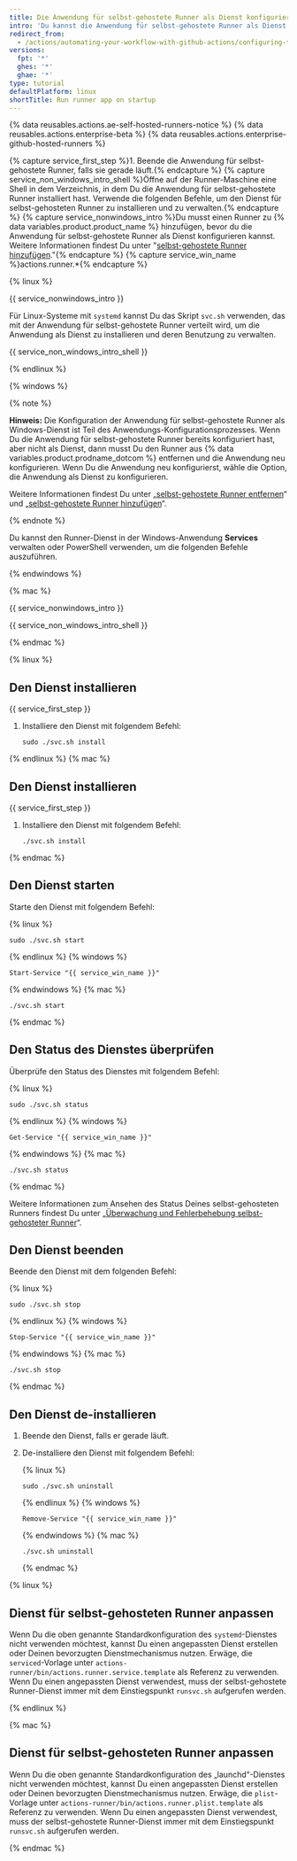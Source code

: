 ```yaml
---
title: Die Anwendung für selbst-gehostete Runner als Dienst konfigurieren
intro: 'Du kannst die Anwendung für selbst-gehostete Runner als Dienst konfigurieren, um die Runner-Anwendung automatisch zu starten, wenn der Rechner hochfährt.'
redirect_from:
  - /actions/automating-your-workflow-with-github-actions/configuring-the-self-hosted-runner-application-as-a-service
versions:
  fpt: '*'
  ghes: '*'
  ghae: '*'
type: tutorial
defaultPlatform: linux
shortTitle: Run runner app on startup
---
```


{% data reusables.actions.ae-self-hosted-runners-notice %}
{% data reusables.actions.enterprise-beta %}
{% data reusables.actions.enterprise-github-hosted-runners %}

{% capture service_first_step %}1. Beende die Anwendung für selbst-gehostete Runner, falls sie gerade läuft.{% endcapture %}
{% capture service_non_windows_intro_shell %}Öffne auf der Runner-Maschine eine Shell in dem Verzeichnis, in dem Du die Anwendung für selbst-gehostete Runner installiert hast. Verwende die folgenden Befehle, um den Dienst für selbst-gehosteten Runner zu installieren und zu verwalten.{% endcapture %}
{% capture service_nonwindows_intro %}Du musst einen Runner zu {% data variables.product.product_name %} hinzufügen, bevor du die Anwendung für selbst-gehostete Runner als Dienst konfigurieren kannst. Weitere Informationen findest Du unter "[selbst-gehostete Runner hinzufügen](/github/automating-your-workflow-with-github-actions/adding-self-hosted-runners)."{% endcapture %}
{% capture service_win_name %}actions.runner.*{% endcapture %}


{% linux %}

{{ service_nonwindows_intro }}

Für Linux-Systeme mit `systemd` kannst Du das Skript `svc.sh` verwenden, das mit der Anwendung für selbst-gehostete Runner verteilt wird, um die Anwendung als Dienst zu installieren und deren Benutzung zu verwalten.

{{ service_non_windows_intro_shell }}

{% endlinux %}

{% windows %}

{% note %}

**Hinweis:** Die Konfiguration der Anwendung für selbst-gehostete Runner als Windows-Dienst ist Teil des Anwendungs-Konfigurationsprozesses. Wenn Du die Anwendung für selbst-gehostete Runner bereits konfiguriert hast, aber nicht als Dienst, dann musst Du den Runner aus {% data variables.product.prodname_dotcom %} entfernen und die Anwendung neu konfigurieren. Wenn Du die Anwendung neu konfigurierst, wähle die Option, die Anwendung als Dienst zu konfigurieren.

Weitere Informationen findest Du unter „[selbst-gehostete Runner entfernen](/actions/automating-your-workflow-with-github-actions/removing-self-hosted-runners)“ und „[selbst-gehostete Runner hinzufügen](/actions/automating-your-workflow-with-github-actions/adding-self-hosted-runners)“.

{% endnote %}

Du kannst den Runner-Dienst in der Windows-Anwendung **Services** verwalten oder PowerShell verwenden, um die folgenden Befehle auszuführen.

{% endwindows %}

{% mac %}

{{ service_nonwindows_intro }}

{{ service_non_windows_intro_shell }}

{% endmac %}

{% linux %}

## Den Dienst installieren

{{ service_first_step }}
1. Installiere den Dienst mit folgendem Befehl:

   ```shell
   sudo ./svc.sh install
   ```

{% endlinux %}
{% mac %}

## Den Dienst installieren

{{ service_first_step }}
1. Installiere den Dienst mit folgendem Befehl:

   ```shell
   ./svc.sh install
   ```
{% endmac %}

## Den Dienst starten

Starte den Dienst mit folgendem Befehl:

{% linux %}
```shell
sudo ./svc.sh start
```
{% endlinux %}
{% windows %}
```shell
Start-Service "{{ service_win_name }}"
```
{% endwindows %}
{% mac %}
```shell
./svc.sh start
```
{% endmac %}

## Den Status des Dienstes überprüfen

Überprüfe den Status des Dienstes mit folgendem Befehl:

{% linux %}
```shell
sudo ./svc.sh status
```
{% endlinux %}
{% windows %}
```shell
Get-Service "{{ service_win_name }}"
```
{% endwindows %}
{% mac %}
```shell
./svc.sh status
```
{% endmac %}

 Weitere Informationen zum Ansehen des Status Deines selbst-gehosteten Runners findest Du unter „[Überwachung und Fehlerbehebung selbst-gehosteter Runner](/actions/hosting-your-own-runners/monitoring-and-troubleshooting-self-hosted-runners)“.

## Den Dienst beenden

Beende den Dienst mit dem folgenden Befehl:

{% linux %}
```shell
sudo ./svc.sh stop
```
{% endlinux %}
{% windows %}
```shell
Stop-Service "{{ service_win_name }}"
```
{% endwindows %}
{% mac %}
```shell
./svc.sh stop
```
{% endmac %}

## Den Dienst de-installieren

1. Beende den Dienst, falls er gerade läuft.
1. De-installiere den Dienst mit folgendem Befehl:

    {% linux %}
    ```shell
    sudo ./svc.sh uninstall
    ```
    {% endlinux %}
    {% windows %}
    ```shell
    Remove-Service "{{ service_win_name }}"
    ```
    {% endwindows %}
    {% mac %}
    ```shell
    ./svc.sh uninstall
    ```
    {% endmac %}


{% linux %}

## Dienst für selbst-gehosteten Runner anpassen

Wenn Du die oben genannte Standardkonfiguration des `systemd`-Dienstes nicht verwenden möchtest, kannst Du einen angepassten Dienst erstellen oder Deinen bevorzugten Dienstmechanismus nutzen. Erwäge, die `serviced`-Vorlage unter `actions-runner/bin/actions.runner.service.template` als Referenz zu verwenden. Wenn Du einen angepassten Dienst verwendest, muss der selbst-gehostete Runner-Dienst immer mit dem Einstiegspunkt `runsvc.sh` aufgerufen werden.

{% endlinux %}

{% mac %}

## Dienst für selbst-gehosteten Runner anpassen

Wenn Du die oben genannte Standardkonfiguration des „launchd“-Dienstes nicht verwenden möchtest, kannst Du einen angepassten Dienst erstellen oder Deinen bevorzugten Dienstmechanismus nutzen. Erwäge, die `plist`-Vorlage unter `actions-runner/bin/actions.runner.plist.template` als Referenz zu verwenden. Wenn Du einen angepassten Dienst verwendest, muss der selbst-gehostete Runner-Dienst immer mit dem Einstiegspunkt `runsvc.sh` aufgerufen werden.

{% endmac %}
